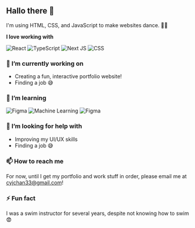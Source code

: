 ## Hallo there 👋

I'm using HTML, CSS, and JavaScript to make websites dance. 🕺🏽

**I love working with**

<div display="flex">
  <img src="https://img.shields.io/badge/react-%2320232a.svg?style=for-the-badge&logo=react&logoColor=%2361DAFB" alt="React"/>
  <img src="https://img.shields.io/badge/typescript-%23007ACC.svg?style=for-the-badge&logo=typescript&logoColor=white" alt="TypeScript"/>
  <img src="https://img.shields.io/badge/Next-black?style=for-the-badge&logo=next.js&logoColor=white" alt="Next JS"/>
  <img src="https://img.shields.io/badge/css3-%231572B6.svg?style=for-the-badge&logo=css3&logoColor=white" alt="CSS"/>
</div>

### 🔭 I’m currently working on

- Creating a fun, interactive portfolio website!
- Finding a job 😅

### 🌱 I’m learning

<div display="flex">
  <img src="https://img.shields.io/badge/Figma-FF7262?style=for-the-badge&logo=figma&logoColor=white" alt="Figma"/>
  <img src="https://img.shields.io/badge/Machine%20Learning-3C3C3D?style=for-the-badge&logo=robotframework&logoColor=white" alt="Machine Learning"/>
  <img src="https://img.shields.io/badge/Animation-5B0BB5?style=for-the-badge&logo=funimation&logoColor=white" alt="Figma"/>
</div>

### 🤔 I’m looking for help with

- Improving my UI/UX skills
- Finding a job 😅

### 📫 How to reach me

<div display="flex">
  <p>For now, until I get my portfolio and work stuff in order, please email me at 
    <a href = "mailto:cyjchan33@gmail.com?subject = Yo wat up C-dawg">cyjchan33@gmail.com</a>!
  </p>
</div>

### ⚡ Fun fact

I was a swim instructor for several years, despite not knowing how to swim 😨
